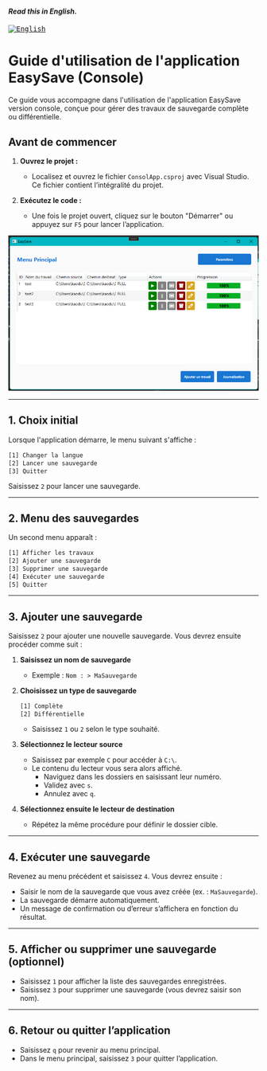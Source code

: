 #### _Read this in English._

<kbd>[<img title="English" alt="English" src="https://flagcdn.com/w40/gb.png" width="22">](translations/User_guide_En.md)</kbd>

# Guide d'utilisation de l'application EasySave (Console)

Ce guide vous accompagne dans l'utilisation de l'application EasySave version console, conçue pour gérer des travaux de sauvegarde complète ou différentielle.

## Avant de commencer

1. **Ouvrez le projet :**

   - Localisez et ouvrez le fichier `ConsolApp.csproj` avec Visual Studio. Ce fichier contient l’intégralité du projet.

2. **Exécutez le code :**
   - Une fois le projet ouvert, cliquez sur le bouton "Démarrer" ou appuyez sur `F5` pour lancer l’application.

![Interface](Image/Interface_EasySave.png)

---

## 1. Choix initial

Lorsque l'application démarre, le menu suivant s'affiche :

```
[1] Changer la langue
[2] Lancer une sauvegarde
[3] Quitter
```

Saisissez `2` pour lancer une sauvegarde.

---

## 2. Menu des sauvegardes

Un second menu apparaît :

```
[1] Afficher les travaux
[2] Ajouter une sauvegarde
[3] Supprimer une sauvegarde
[4] Exécuter une sauvegarde
[5] Quitter
```

---

## 3. Ajouter une sauvegarde

Saisissez `2` pour ajouter une nouvelle sauvegarde. Vous devrez ensuite procéder comme suit :

1. **Saisissez un nom de sauvegarde**

   - Exemple : `Nom : > MaSauvegarde`

2. **Choisissez un type de sauvegarde**

   ```
   [1] Complète
   [2] Différentielle
   ```

   - Saisissez `1` ou `2` selon le type souhaité.

3. **Sélectionnez le lecteur source**

   - Saisissez par exemple `C` pour accéder à `C:\`.
   - Le contenu du lecteur vous sera alors affiché.
     - Naviguez dans les dossiers en saisissant leur numéro.
     - Validez avec `s`.
     - Annulez avec `q`.

4. **Sélectionnez ensuite le lecteur de destination**
   - Répétez la même procédure pour définir le dossier cible.

---

## 4. Exécuter une sauvegarde

Revenez au menu précédent et saisissez `4`. Vous devrez ensuite :

- Saisir le nom de la sauvegarde que vous avez créée (ex. : `MaSauvegarde`).
- La sauvegarde démarre automatiquement.
- Un message de confirmation ou d’erreur s’affichera en fonction du résultat.

---

## 5. Afficher ou supprimer une sauvegarde (optionnel)

- Saisissez `1` pour afficher la liste des sauvegardes enregistrées.
- Saisissez `3` pour supprimer une sauvegarde (vous devrez saisir son nom).

---

## 6. Retour ou quitter l’application

- Saisissez `q` pour revenir au menu principal.
- Dans le menu principal, saisissez `3` pour quitter l’application.
